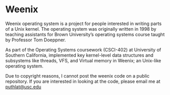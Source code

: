 # Weenix

Weenix operating system is a project for people interested in writing parts of a Unix kernel. The operating system was originally written in 1998 by teaching assistants for Brown University’s operating systems course taught by Professor Tom Doeppner. 

As part of the Operating Systems coursework (CSCI-402) at University of Southern California, implemented key kernel-level data structures and subsystems like threads, VFS, and Virtual memory in Weenix; an Unix-like operating system. 

Due to copyright reasons, I cannot post the weenix code on a public repository. If you are interested in looking at the code, please email me at
puthlat@usc.edu
